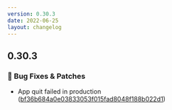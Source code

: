 ```yaml
---
version: 0.30.3
date: 2022-06-25
layout: changelog
---
```

## 0.30.3
### 🐛 Bug Fixes & Patches

- App quit failed in production ([bf36b684a0e03833053f015fad8048f188b022d1](https://github.com/Voxelum/x-minecraft-launcher/commit/bf36b684a0e03833053f015fad8048f188b022d1))